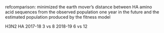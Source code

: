 refcomparison: minimized the earth
mover’s distance between HA amino acid sequences
from the observed population one year in the
future and the estimated
population produced by the fitness model

H3N2 HA
2017-18 3 vs 8
2018-19 6  vs 12


